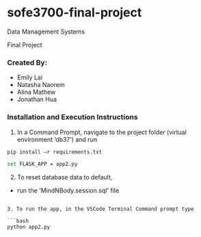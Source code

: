 # sofe3700-final-project

Data Management Systems

Final Project

[Intro Image]: .\MindNBodyApp.jpg

### Created By:
- Emily Lai
- Natasha Naorem
- Alina Mathew
- Jonathan Hua

### Installation and Execution Instructions

1. In a Command Prompt, navigate to the project folder (virtual environment ‘db37’) and run

```bash
pip install –r requirements.txt
```

```bash
set FLASK_APP = app2.py
```

2. To reset database data to default, 

- run the 'MindNBody.session.sql' file
```

3. To run the app, in the VSCode Terminal Command prompt type

```bash
python app2.py
```
